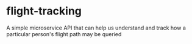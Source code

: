 # flight-tracking
A simple microservice API that can help us understand and track how a particular person's flight path may be queried
